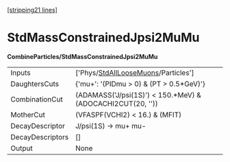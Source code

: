 [\[stripping21 lines\]](../stripping21-index.md)

# StdMassConstrainedJpsi2MuMu

**CombineParticles/StdMassConstrainedJpsi2MuMu**

|                  |                                                                                             |
|------------------|---------------------------------------------------------------------------------------------|
| Inputs           | \['Phys/[StdAllLooseMuons](../commonparticles/stripping21-stdallloosemuons.md)/Particles'\] |
| DaughtersCuts    | {'mu+': '(PIDmu \> 0) & (PT \> 0.5\*GeV)'}                                                  |
| CombinationCut   | (ADAMASS('J/psi(1S)') \< 150.\*MeV) & (ADOCACHI2CUT(20, ''))                                |
| MotherCut        | (VFASPF(VCHI2) \< 16.) & (MFIT)                                                             |
| DecayDescriptor  | J/psi(1S) -\> mu+ mu-                                                                       |
| DecayDescriptors | \[\]                                                                                        |
| Output           | None                                                                                        |
